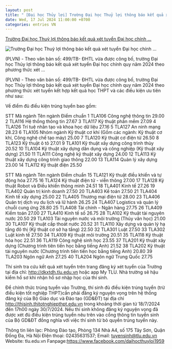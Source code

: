 ```yaml
---
layout: post
title: " [Đại học Thủy lợi] Trường Đại học Thuỷ lợi thông báo kết quả xét tuyển Đại học chính ..."
date: Wed, 17 Jul 2024 11:00:00 +0700
categories: entries VN
---
```

[Trường Đại học Thuỷ lợi thông báo kết quả xét tuyển Đại học chính ...](https://baophapluat.vn/truong-dai-hoc-thuy-loi-thong-bao-ket-qua-xet-tuyen-dai-hoc-chinh-quy-nam-2024-post518590.html)

![Trường Đại học Thuỷ lợi thông báo kết quả xét tuyển Đại học chính ...](https://image.baophapluat.vn/1200x630/Uploaded/2024/rkxqymzrem/2024_07_16/z5638426182583-d2cd465703bf2bbca1618094ef4d7923-1142.jpg)

(PLVN) - Theo văn bản số: 499/TB- ĐHTL vừa được công bố, trường Đại học Thủy lợi thông báo kết quả xét tuyển Đại học chính quy năm 2024 theo phương thức xét ...

(PLVN) - Theo văn bản số: 499/TB- ĐHTL vừa được công bố, trường Đại học Thủy lợi thông báo kết quả xét tuyển Đại học chính quy năm 2024 theo phương thức xét tuyển kết hợp kết quả học THPT và các điều kiện ưu tiên như sau:

Về điểm đủ điều kiện trúng tuyển bao gồm:

STT Mã ngành Tên ngành Điểm chuẩn 1 TLA106 Công nghệ thông tin 29.00 2 TLA116 Hệ thống thông tin 27.67 3 TLA117 Kỹ thuật phần mềm 27.09 4 TLA126 Trí tuệ nhân tạo và khoa học dữ liệu 27.16 5 TLA127 An ninh mạng 28.23 6 TLA105 Nhóm ngành Kỹ thuật cơ khí (Gồm các ngành: Kỹ thuật cơ khí, Công nghệ chế tạo máy) 25.00 7 TLA120 Kỹ thuật cơ điện tử 26.50 8 TLA123 Kỹ thuật ô tô 27.01 9 TLA101 Kỹ thuật xây dựng công trình thủy 20.52 10 TLA104 Kỹ thuật xây dựng dân dụng và công nghiệp (Kỹ thuật xây dựng) 21.50 11 TLA111 Công nghệ kỹ thuật xây dựng 24.00 12 TLA113 Kỹ thuật xây dựng công trình giao thông 22.00 13 TLA114 Quản lý xây dựng 23.00 14 TLA112 Kỹ thuật điện 25.50

STT Mã ngành Tên ngành Điểm chuẩn 15 TLA121 Kỹ thuật điều khiển và tự động hóa 27.75 16 TLA124 Kỹ thuật điện tử - viễn thông 27.00 17 TLA128 Kỹ thuật Robot và Điều khiển thông minh 24.51 18 TLA401 Kinh tế 27.26 19 TLA402 Quản trị kinh doanh 27.50 20 TLA403 Kế toán 27.50 21 TLA404 Kinh tế xây dựng 25.00 22 TLA405 Thương mại điện tử 28.00 23 TLA406 Quản trị dịch vụ du lịch và lữ hành 26.25 24 TLA407 Logistics và quản lý chuỗi cung ứng 28.80 25 TLA408 Tài chính – Ngân hàng 27.75 26 TLA409 Kiểm toán 27.00 27 TLA410 Kinh tế số 26.75 28 TLA102 Kỹ thuật tài nguyên nước 20.50 29 TLA103 Tài nguyên nước và môi trường (Thủy văn học) 21.00 30 TLA107 Kỹ thuật cấp thoát nước 20.52 31 TLA110 Xây dựng và quản lý hạ tầng đô thị (Kỹ thuật cơ sở hạ tầng) 22.50 32 TLA301 Luật 27.50 33 TLA302 Luật kinh tế 27.50 34 TLA109 Kỹ thuật môi trường 20.51 35 TLA118 Kỹ thuật hóa học 22.51 36 TLA119 Công nghệ sinh học 23.55 37 TLA201 Kỹ thuật xây dựng (Chương trình tiên tiến học bằng tiếng Anh) 21.52 38 TLA202 Kỹ thuật tài nguyên nước (Chương trình tiên tiến học bằng tiếng Anh) 20.80 39 TLA203 Ngôn ngữ Anh 27.25 40 TLA204 Ngôn ngữ Trung Quốc 27.75

Thí sinh tra cứu kết quả xét tuyển trên trang đăng ký xét tuyển của Trường tại địa chỉ: http://dkxtdh.tlu.edu.vn hoặc app My TLU. Nhà trường sẽ hậu kiểm hồ sơ khi nhận hồ sơ nhập học của thí sinh.

Để chính thức trúng tuyển vào Trường, thí sinh đủ điều kiện trúng tuyển (trừ điều kiện tốt nghiệp THPT)cần phải đăng ký nguyện vọng trên hệ thống đăng ký của Bộ Giáo dục và Đào tạo (GD&ĐT) tại địa chỉ http://thisinh.thitotnghiepthpt.edu.vn trong khoảng thời gian từ 18/7/2024 đến 17h00 ngày 30/7/2024. Nếu thí sinh không đăng ký nguyện vọng đã được xét đủ điều kiện trúng tuyển nêu trên vào cổng thông tin tuyển sinh của Bộ GD&ĐT đồng nghĩa với việc thí sinh từ bỏ quyền trúng tuyển này.

Thông tin liên lạc: Phòng Đào tạo, Phòng 134 Nhà A4, số 175 Tây Sơn, Quận Đống Đa, Hà Nội Điện thoại: 02435631537; Email: tuyensinh@tlu.edu.vn Website: tlu.edu.vn Fanpage:https://www.facebook.com/daihocthuyloi1959



